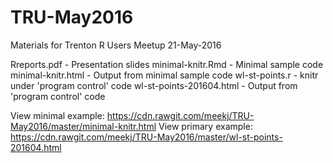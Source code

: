 # TRU-May2016
Materials for Trenton R Users Meetup 21-May-2016

Rreports.pdf             - Presentation slides
minimal-knitr.Rmd        - Minimal sample code	
minimal-knitr.html       - Output from minimal sample code
wl-st-points.r           - knitr under 'program control' code
wl-st-points-201604.html - Output from 'program control' code

View minimal example: https://cdn.rawgit.com/meekj/TRU-May2016/master/minimal-knitr.html
View primary example: https://cdn.rawgit.com/meekj/TRU-May2016/master/wl-st-points-201604.html
